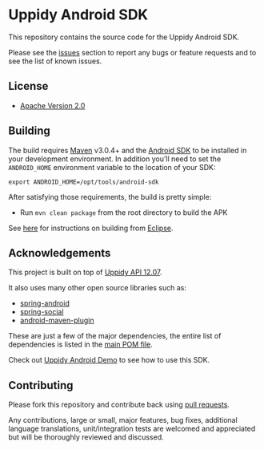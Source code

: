 # Uppidy Android SDK

This repository contains the source code for the Uppidy Android SDK.


Please see the [issues](https://github.com/uppidy/uppidy-android-sdk/issues) section to
report any bugs or feature requests and to see the list of known issues.

## License

* [Apache Version 2.0](http://www.apache.org/licenses/LICENSE-2.0.html)

## Building

The build requires [Maven](http://maven.apache.org/download.html)
v3.0.4+ and the [Android SDK](http://developer.android.com/sdk/index.html)
to be installed in your development environment. In addition you'll need to set
the `ANDROID_HOME` environment variable to the location of your SDK:

    export ANDROID_HOME=/opt/tools/android-sdk

After satisfying those requirements, the build is pretty simple:

* Run `mvn clean package` from the root directory to build the APK

See [here](https://github.com/uppidy/uppidy-android-sdk/wiki/Building-From-Eclipse) for
instructions on building from [Eclipse](http://eclipse.org).

## Acknowledgements

This project is built on top of [Uppidy API 12.07](http://develop.uppidy.com/).

It also uses many other open source libraries such as:

* [spring-android](https://github.com/SpringSource/spring-android)
* [spring-social](https://github.com/SpringSource/spring-social)
* [android-maven-plugin](https://github.com/jayway/maven-android-plugin)

These are just a few of the major dependencies, the entire list of dependencies
is listed in the [main POM file](https://github.com/uppidy/uppidy-android-sdk/blob/master/pom.xml).

Check out [Uppidy Android Demo](https://github.com/uppidy/uppidy-android-demo) to see how to use this SDK. 

## Contributing

Please fork this repository and contribute back using
[pull requests](https://github.com/uppidy/uppidy-android-sdk/pulls).

Any contributions, large or small, major features, bug fixes, additional
language translations, unit/integration tests are welcomed and appreciated
but will be thoroughly reviewed and discussed.
